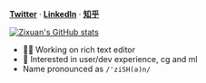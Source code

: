 <a href="https://twitter.com/zxch3n"><b>Twitter</b></a> · <a href="https://www.linkedin.com/in/z1xuanch3n/"><b>LinkedIn</b></a> · <a href="https://www.zhihu.com/people/chen-zi-xuan-46-28-66/posts"><b>知乎</b></a>

[![Zixuan's GitHub stats](https://github-readme-stats.vercel.app/api?username=zxch3n)](https://github.com/zxch3n)

- 👨‍💻 Working on rich text editor
- 🥰 Interested in user/dev experience, cg and ml
- Name pronounced as `/'ziSH(ə)n/`
